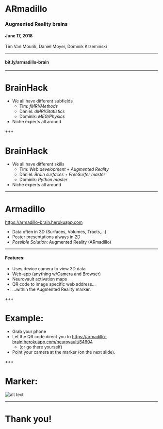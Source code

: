 # ARmadillo
### Augmented Reality brains
#### June 17, 2018
Tim Van Mourik, Daniel Moyer, Dominik Krzemiński

---

#### bit.ly/armadillo-brain
---

# BrainHack

* We all have different subfields
  * Tim: _fMRI/Methods_
  * Daniel: _dMRI/Statistics_
  * Dominik: _MEG/Physics_
* Niche experts all around

+++

# BrainHack

* We all have different skills
  * Tim: _Web development + Augmented Reality_
  * Daniel: _Brain surfaces + FreeSurfer master_
  * Dominik: _Python master_
* Niche experts all around

---

# Armadillo
https://armadillo-brain.herokuapp.com
* Data often in 3D (Surfaces, Volumes, Tracts,...)
* Poster presentations always in 2D
* *Possible Solution*: Augmented Reality (ARmadillo)

---

#### Features:
* Uses device camera to view 3D data
* Web-app (anything w/Camera and Browser)
* Neurovault activation maps
* QR code to image specific web address...
* ...within the Augmented Reality marker.


+++

# Example:
* Grab your phone
* Let the QR code direct you to https://armadillo-brain.herokuapp.com/neurovault/64604
  * (or go there yourself)
* Point your camera at the marker (on the next slide).

+++

# Marker:

![alt text](https://armadillo-brain.herokuapp.com/api/neurovault/64604/qr "QR code")


---

# Thank you!
